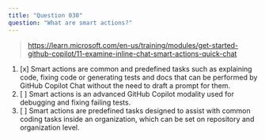 ```yaml
---
title: "Question 030"
question: "What are smart actions?"
---
```



> https://learn.microsoft.com/en-us/training/modules/get-started-github-copilot/11-examine-inline-chat-smart-actions-quick-chat
1. [x] Smart actions are common and predefined tasks such as explaining code, fixing code or generating tests and docs that can be performed by GitHub Copilot Chat without the need to draft a prompt for them.
1. [ ] Smart actions is an advanced GitHub Copilot modality used for debugging and fixing failing tests. 
1. [ ] Smart actions are predefined tasks designed to assist with common coding tasks inside an organization, which can be set on repository and organization level.
